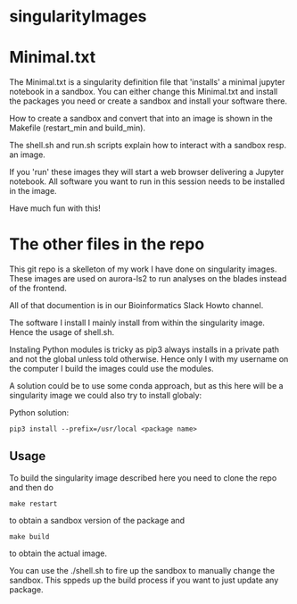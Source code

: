 # singularityImages

# Minimal.txt

The Minimal.txt is a singularity definition file that 'installs' a minimal jupyter notebook in a sandbox.
You can either change this Minimal.txt and install the packages you need or create a sandbox and install your software there.

How to create a sandbox and convert that into an image is shown in the Makefile (restart_min and build_min).

The shell.sh and run.sh scripts explain how to interact with a sandbox resp. an image.

If you 'run' these images they will start a web browser delivering a Jupyter notebook.
All software you want to run in this session needs to be installed in the image.

Have much fun with this!

# The other files in the repo

This git repo is a skelleton of my work I have done on singularity images.
These images are used on aurora-ls2 to run analyses on the blades instead of the frontend.

All of that documention is in our Bioinformatics Slack Howto channel.

The software I install I mainly install from within the singularity image. Hence the usage of shell.sh.

Instaling Python modules is tricky as pip3 always installs in a private path and not the global unless told otherwise.
Hence only I with my username on the computer I build the images could use the modules.

A solution could be to use some conda approach, but as this here will be a singularity image we could also try to install globaly:

Python solution:

```
pip3 install --prefix=/usr/local <package name>
```


## Usage

To build the singularity image described here you need to clone the repo and then do
```
make restart
```
to obtain a sandbox version of the package and
```
make build
```
to obtain the actual image.

You can use the ./shell.sh to fire up the sandbox to manually change the sandbox.
This sppeds up the build process if you want to just update any package.

